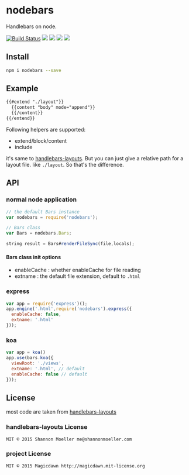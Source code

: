 # nodebars

Handlebars on node.

[![Build Status](https://travis-ci.org/magicdawn/nodebars.svg?branch=master)](https://travis-ci.org/magicdawn/nodebars)
[![](https://img.shields.io/coveralls/magicdawn/nodebars/master.svg)](#)
[![](https://img.shields.io/npm/v/nodebars.svg)](https://www.npmjs.com/package/nodebars)
[![](https://img.shields.io/npm/dm/nodebars.svg)](https://www.npmjs.com/package/nodebars)
[![](https://img.shields.io/npm/l/nodebars.svg)](https://www.npmjs.com/package/nodebars)

## Install
```sh
npm i nodebars --save
```

## Example

```html
{{#extend "./layout"}}
  {{content "body" mode="append"}}
  {{/content}}
{{/entend}}
```

Following helpers are supported:

- extend/block/content
- include

it's same to [handlebars-layouts](https://github.com/shannonmoeller/handlebars-layouts). 
But you can just give a relative path for a layout file. like `./layout`. 
So that's the difference.

## API

### normal node application
```js
// the default Bars instance
var nodebars = require('nodebars');

// Bars class
var Bars = nodebars.Bars;

string result = Bars#renderFileSync(file,locals);
```

#### Bars class init options

- enableCache : whether enableCache for file reading
- extname : the default file extension, default to `.html`


### express
```js
var app = require('express')();
app.engine('.html',require('nodebars').express({
  enableCache: false,
  extname: '.html'
}));
```

### koa
```js
var app = koa()
app.use(bars.koa({
  viewRoot: './views',
  extname: '.html', // default
  enableCache: false // default
}));
```

## License

most code are taken from [handlebars-layouts](https://github.com/shannonmoeller/handlebars-layouts)

### handlebars-layouts License
```
MIT © 2015 Shannon Moeller me@shannonmoeller.com
```

### project License
```
MIT © 2015 Magicdawn http://magicdawn.mit-license.org
```